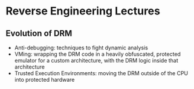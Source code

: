 # Reverse Engineering Lectures
## Evolution of DRM
- Anti-debugging: techniques to fight dynamic analysis
- VMing: wrapping the DRM code in a heavily obfuscated, protected emulator for a custom architecture, with the DRM logic inside that architecture
- Trusted Execution Environments: moving the DRM outside of the CPU into protected hardware
